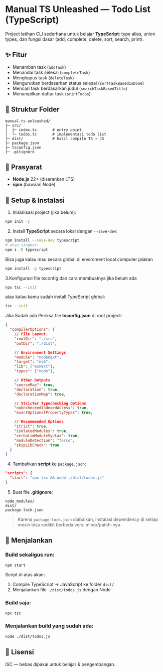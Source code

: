 # Manual TS Unleashed — Todo List (TypeScript)

Project latihan CLI sederhana untuk belajar **TypeScript**: type alias, union types, dan fungsi dasar (add, complete, delete, sort, search, print).

## ✨ Fitur

- Menambah task (`addTask`)
- Menandai task selesai (`completeTask`)
- Menghapus task (`deleteTask`)
- Mengurutkan berdasarkan status selesai (`sortTaskBasedIsDone`)
- Mencari task berdasarkan judul (`searchTaskBasedTitle`)
- Menampilkan daftar task (`printTodos`)

## 📁 Struktur Folder

```
manual-ts-unleashed/
├─ src/
│  ├─ index.ts       # entry point
│  └─ todos.ts       # implementasi todo list
├─ dist/             # hasil compile TS → JS
├─ package.json
├─ tsconfig.json
├─ .gitignore
```

## 🧰 Prasyarat

- **Node.js** 22+ (disarankan LTS)
- **npm** (bawaan Node)

## 🚀 Setup & Instalasi

1. Inisialisasi project (jika belum):

```bash
npm init -y
```

2. Install **TypeScript** secara lokal dengan `--save-dev`:

```bash
npm install --save-dev typescript
# atau singkat:
npm i -D typescript
```

Bisa juga kalau mau secara global di enviroment local computer jalakan

```bash
npm install -g typescript
```

3.Konfigurasi file tsconfig dan cara membuatnya jika belum ada

```bash
npx tsc --init
```

atau kalau kamu sudah install TypeScript global:

```bash
tsc --init
```

Jika Sudah ada Periksa file **tsconfig.json** di root project:

```json
{
  "compilerOptions": {
    // File Layout
    "rootDir": "./src",
    "outDir": "./dist",

    // Environment Settings
    "module": "nodenext",
    "target": "es6",
    "lib": ["esnext"],
    "types": ["node"],

    // Other Outputs
    "sourceMap": true,
    "declaration": true,
    "declarationMap": true,

    // Stricter Typechecking Options
    "noUncheckedIndexedAccess": true,
    "exactOptionalPropertyTypes": true,

    // Recommended Options
    "strict": true,
    "isolatedModules": true,
    "verbatimModuleSyntax": true,
    "moduleDetection": "force",
    "skipLibCheck": true
  }
}
```

4. Tambahkan **script** ke `package.json`:

```json
"scripts": {
  "start": "npx tsc && node ./dist/todos.js"
}
```

5. Buat file **.gitignore**:

```
node_modules/
dist/
package-lock.json
```

> Karena `package-lock.json` diabaikan, instalasi dependency di setiap mesin bisa sedikit berbeda versi minor/patch-nya.

## 🧪 Menjalankan

### Build sekaligus run:

```bash
npm start
```

Script di atas akan:

1. Compile TypeScript → JavaScript ke folder `dist/`
2. Menjalankan file `./dist/todos.js` dengan Node

### Build saja:

```bash
npx tsc
```

### Menjalankan build yang sudah ada:

```bash
node ./dist/todos.js
```

## 📄 Lisensi

ISC — bebas dipakai untuk belajar & pengembangan.
